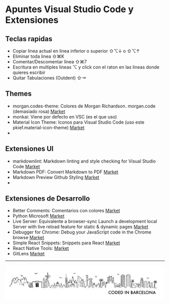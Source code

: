 # Apuntes Visual Studio Code y Extensiones  

## Teclas rapidas

- Copiar linea actual en linea inferior o superior ⇧⌥↓ o ⇧⌥↑  
- Eliminar toda linea ⇧⌘K  
- Comentar/Descomentar linea ⇧⌘7  
- Escritura en multiples lineas ⌥ y click con el raton en las lineas donde quieres escribir  
- Quitar Tabulaciones (Outdent) ⇧⇥

## Themes

- morgan.codes-theme: Colores de Morgan Richardson. morgan.code (demasiado rosa) [Market](https://marketplace.visualstudio.com/items?itemName=morgan-codes.morgan-codes-vscode-theme)
- monkai: Viene por defecto en VSC (es el que uso)
- Material Icon Theme: Iconos para Visual Studio Code (uso este pkief.material-icon-theme) [Market](https://marketplace.visualstudio.com/items?itemName=PKief.material-icon-theme)
- 

## Extensiones UI

- markdownlint: Markdown linting and style checking for Visual Studio Code [Market](https://marketplace.visualstudio.com/items?itemName=DavidAnson.vscode-markdownlint)
- Markdown PDF: Convert Markdown to PDF [Market](https://marketplace.visualstudio.com/items?itemName=yzane.markdown-pdf)
- Markdown Preview Github Styling [Market](https://marketplace.visualstudio.com/items?itemName=bierner.markdown-preview-github-styles)
- 

## Extensiones de Desarrollo

- Better Comments: Comentarios con colores [Market](https://marketplace.visualstudio.com/items?itemName=aaron-bond.better-comments)
- Python Microsoft [Market](https://marketplace.visualstudio.com/items?itemName=ms-python.python)
- Live Server: Equivalente a browser-sync Launch a development local Server with live reload feature for static & dynamic pages [Market](https://marketplace.visualstudio.com/items?itemName=ritwickdey.LiveServer)
- Debugger for Chrome: Debug your JavaScript code in the Chrome browse [Market](https://marketplace.visualstudio.com/items?itemName=msjsdiag.debugger-for-chrome)
- Simple React Snippets: Snippets para React [Market](https://marketplace.visualstudio.com/items?itemName=burkeholland.simple-react-snippets)
- React Native Tools: [Market](https://marketplace.visualstudio.com/items?itemName=msjsdiag.vscode-react-native)
- GitLens [Market](https://marketplace.visualstudio.com/items?itemName=eamodio.gitlens)

---
<!-- Pit i Collons -->
![Coded In Barcelona](https://raw.githubusercontent.com/leguim-repo/leguim-repo/master/img/codedinbcn.png)
<!-- 
⇧⌥
⇧⌘
↓
↑
-->  

